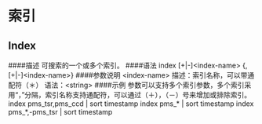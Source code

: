 # 索引
## Index
####描述
可搜索的一个或多个索引。
####语法
index [+|-]&lt;index-name&gt; {, [+|-]&lt;index-name&gt;}
####参数说明
&lt;index-name&gt;
描述：索引名称，可以带通配符（＊） 
语法：&lt;string&gt;
####示例
参数可以支持多个索引参数，多个索引采用“，”分隔，索引名称支持通配符，可以通过（＋），（－）号来增加或排除索引。
index pms_tsr,pms_ccd | sort timestamp
index pms_* | sort timestamp
index pms_*,-pms_tsr | sort timestamp
